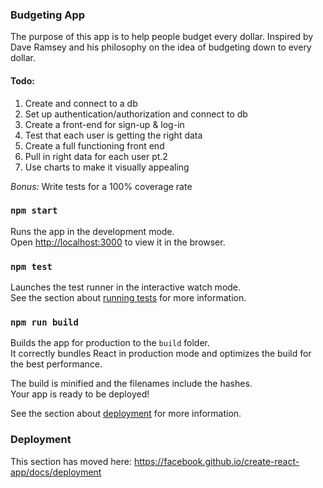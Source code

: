 ### Budgeting App 

The purpose of this app is to help people budget every dollar.
Inspired by Dave Ramsey and his philosophy on the idea of budgeting down to every dollar. 

#### Todo:
1. Create and connect to a db
2. Set up authentication/authorization and connect to db
3. Create a front-end for sign-up & log-in
4. Test that each user is getting the right data
5. Create a full functioning front end
6. Pull in right data for each user pt.2
7. Use charts to make it visually appealing

_Bonus:_
Write tests for a 100% coverage rate

### `npm start`

Runs the app in the development mode.<br />
Open [http://localhost:3000](http://localhost:3000) to view it in the browser.



### `npm test`

Launches the test runner in the interactive watch mode.<br />
See the section about [running tests](https://facebook.github.io/create-react-app/docs/running-tests) for more information.

### `npm run build`

Builds the app for production to the `build` folder.<br />
It correctly bundles React in production mode and optimizes the build for the best performance.

The build is minified and the filenames include the hashes.<br />
Your app is ready to be deployed!

See the section about [deployment](https://facebook.github.io/create-react-app/docs/deployment) for more information.

### Deployment

This section has moved here: https://facebook.github.io/create-react-app/docs/deployment


